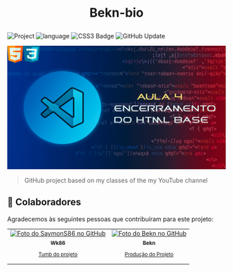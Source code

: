 # <p align="center">Bekn-bio</p>


![Project](https://img.shields.io/badge/Project-001-purple)
![language](https://img.shields.io/badge/HTMl_5-orange)
![CSS3 Badge](https://img.shields.io/badge/CSS3-blue)
![GitHub Update](https://img.shields.io/badge/Update-5.1-blue)

<img src="./assets/Thumb.png" alt="exemplo imagem">

> GitHub project based on my classes of the my YouTube channel

## 🤝 Colaboradores

Agradecemos às seguintes pessoas que contribuíram para este projeto:

<table>
  <tr>
    <td align="center">
      <a href="#">
        <img src="https://avatars.githubusercontent.com/u/182450370?s=400&u=428521cc1fef09f92613cb4bcf7f7b5d8d610c10&v=4" width="100px;" alt="Foto do SaymonS86 no GitHub"/><br>
        <sub>
          <b>Wk86</b>
          <br>
          <p>Tumb do projeto</p>
        </sub>
      </a>
    </td>
    <td align="center">
      <a href="#">
        <img src="https://avatars.githubusercontent.com/u/177270852?v=4" width="100px;" alt="Foto do Bekn no GitHub"/><br>
        <sub>
          <b>Bekn</b>
          <p>Produção do Projeto</p>
        </sub>
      </a>
    </td>
  </tr>
</table>